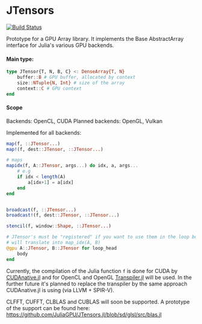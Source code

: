 # JTensors

[![Build Status](https://travis-ci.org/SimonDanisch/JTensors.jl.svg?branch=master)](https://travis-ci.org/SimonDanisch/JTensors.jl)


Prototype for a GPU Array library. 
It implements the Base AbstractArray interface for Julia's various GPU backends.

#### Main type:

```Julia
type JTensor{T, N, B, C} <: DenseArray{T, N}
    buffer::B # GPU buffer, allocated by context
    size::NTuple{N, Int} # size of the array
    context::C # GPU context
end
```

#### Scope

Backends: OpenCL, CUDA
Planned backends: OpenGL, Vulkan

Implemented for all backends:
```Julia
map(f, ::JTensor...)
map!(f, dest::JTensor, ::JTensor...)

# maps
mapidx(f, A::JTensor, args...) do idx, a, args...
    # e.g
    if idx < length(A)
        a[idx+1] = a[idx]
    end
end


broadcast(f, ::JTensor...)
broadcast!(f, dest::JTensor, ::JTensor...)

stencil(f, window::Shape, ::JTensor...)

# JTensor's must be "registered" if you want to use them in the loop body
# will translate into map_idx(A, B)
@gpu A::JTensor, B::JTensor for loop_head
    body
end

```
Currently, the compilation of the Julia function `f` is done for CUDA by [CUDAnative.jl](https://github.com/JuliaGPU/CUDAnative.jl/)
and for OpenCL and OpenGL [Transpiler.jl](https://github.com/SimonDanisch/Transpiler.jl) will be used.
In the further future it's planned to replace the transpiler by the same approach
CUDAnative.jl is using (via LLVM + SPIR-V).

CLFFT, CUFFT, CLBLAS and CUBLAS will soon be supported.
A prototype of the support can be found here: https://github.com/JuliaGPU/JTensors.jl/blob/sd/glsl/src/blas.jl

